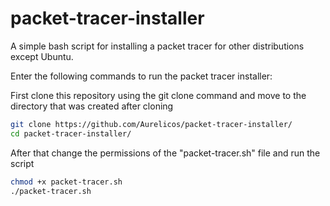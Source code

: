 # packet-tracer-installer
A simple bash script for installing a packet tracer for other distributions except Ubuntu.


Enter the following commands to run the packet tracer installer:

First clone this repository using the git clone command and move to the directory that was created after cloning
```bash
git clone https://github.com/Aurelicos/packet-tracer-installer/
cd packet-tracer-installer/
```
After that change the permissions of the "packet-tracer.sh" file and run the script
```bash
chmod +x packet-tracer.sh
./packet-tracer.sh
```
